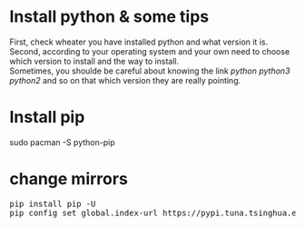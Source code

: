 # Install python & some tips
First, check wheater you have installed python and what version it is.<br/>
Second, according to your operating system and your own need to choose which version to install and the way to install.<br/>
Sometimes, you shoulde be careful about knowing the link *python* *python3* *python2* and so on that which version they are really pointing.<br/>
# Install pip
sudo pacman -S python-pip
# change mirrors
<pre>
pip install pip -U
pip config set global.index-url https://pypi.tuna.tsinghua.edu.cn/simple
</pre>
